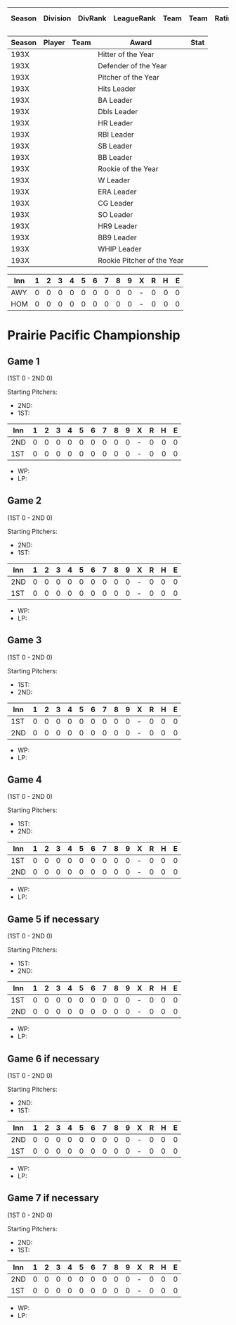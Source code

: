 | Season | Division | DivRank | LeagueRank | Team | Team | Rating | GP | W | L | Win% | RS | RA | pW-L | RDiff | Hits | Pennant | Champion |
|------|------|------|------|------|------|------|------|------|------|------|------|------|------|------|------|------|------|



| Season | Player | Team | Award | Stat |
|--------|--------|------|-------|------|
| 193X | | | Hitter of the Year | |
| 193X | | | Defender of the Year | |
| 193X | | | Pitcher of the Year | |
| 193X | | | Hits Leader | |
| 193X | | | BA Leader | |
| 193X | | | Dbls Leader | |
| 193X | | | HR Leader | |
| 193X | | | RBI Leader | |
| 193X | | | SB Leader | |
| 193X | | | BB Leader | |
| 193X | | | Rookie of the Year | |
| 193X | | | W Leader | |
| 193X | | | ERA Leader | |
| 193X | | | CG Leader | |
| 193X | | | SO Leader | |
| 193X | | | HR9 Leader | |
| 193X | | | BB9 Leader | |
| 193X | | | WHIP Leader | |
| 193X | | | Rookie Pitcher of the Year | |


| Inn | 1 | 2 | 3 | 4 | 5 | 6 | 7 | 8 | 9 | X |  R |  H |  E |
|-----|---|---|---|---|---|---|---|---|---|---|---:|---:|---:|
| AWY | 0 | 0 | 0 | 0 | 0 | 0 | 0 | 0 | 0 | - |  0 |  0 |  0 |
| HOM | 0 | 0 | 0 | 0 | 0 | 0 | 0 | 0 | 0 | - |  0 |  0 |  0 |



# Prairie Pacific Championship

## Game 1 
(1ST 0 - 2ND 0)

Starting Pitchers: 
* 2ND:
* 1ST:

| Inn | 1 | 2 | 3 | 4 | 5 | 6 | 7 | 8 | 9 | X |  R |  H |  E |
|-----|---|---|---|---|---|---|---|---|---|---|---:|---:|---:|
| 2ND | 0 | 0 | 0 | 0 | 0 | 0 | 0 | 0 | 0 | - |  0 |  0 |  0 |
| 1ST | 0 | 0 | 0 | 0 | 0 | 0 | 0 | 0 | 0 | - |  0 |  0 |  0 |


* WP:
* LP: 

## Game 2 
(1ST 0 - 2ND 0)

Starting Pitchers: 
* 2ND:
* 1ST:

| Inn | 1 | 2 | 3 | 4 | 5 | 6 | 7 | 8 | 9 | X | R | H | E |
|-----|---|---|---|---|---|---|---|---|---|---|---|---|---|
| 2ND | 0 | 0 | 0 | 0 | 0 | 0 | 0 | 0 | 0 | - | 0 | 0 | 0 |
| 1ST | 0 | 0 | 0 | 0 | 0 | 0 | 0 | 0 | 0 | - | 0 | 0 | 0 |


* WP:
* LP: 

## Game 3 
(1ST 0 - 2ND 0)

Starting Pitchers: 
* 1ST:
* 2ND:

| Inn | 1 | 2 | 3 | 4 | 5 | 6 | 7 | 8 | 9 | X | R | H | E |
|-----|---|---|---|---|---|---|---|---|---|---|---|---|---|
| 1ST | 0 | 0 | 0 | 0 | 0 | 0 | 0 | 0 | 0 | - | 0 | 0 | 0 |
| 2ND | 0 | 0 | 0 | 0 | 0 | 0 | 0 | 0 | 0 | - | 0 | 0 | 0 |

* WP:
* LP: 

## Game 4 
(1ST 0 - 2ND 0)

Starting Pitchers: 
* 1ST:
* 2ND:

| Inn | 1 | 2 | 3 | 4 | 5 | 6 | 7 | 8 | 9 | X | R | H | E |
|-----|---|---|---|---|---|---|---|---|---|---|---|---|---|
| 1ST | 0 | 0 | 0 | 0 | 0 | 0 | 0 | 0 | 0 | - | 0 | 0 | 0 |
| 2ND | 0 | 0 | 0 | 0 | 0 | 0 | 0 | 0 | 0 | - | 0 | 0 | 0 |


* WP:
* LP: 

## Game 5 if necessary
(1ST 0 - 2ND 0)

Starting Pitchers: 
* 1ST:
* 2ND:

| Inn | 1 | 2 | 3 | 4 | 5 | 6 | 7 | 8 | 9 | X | R | H | E |
|-----|---|---|---|---|---|---|---|---|---|---|---|---|---|
| 1ST | 0 | 0 | 0 | 0 | 0 | 0 | 0 | 0 | 0 | - | 0 | 0 | 0 |
| 2ND | 0 | 0 | 0 | 0 | 0 | 0 | 0 | 0 | 0 | - | 0 | 0 | 0 |


* WP:
* LP: 
## Game 6 if necessary
(1ST 0 - 2ND 0)

Starting Pitchers: 
* 2ND:
* 1ST:

| Inn | 1 | 2 | 3 | 4 | 5 | 6 | 7 | 8 | 9 | X | R | H | E |
|-----|---|---|---|---|---|---|---|---|---|---|---|---|---|
| 2ND | 0 | 0 | 0 | 0 | 0 | 0 | 0 | 0 | 0 | - | 0 | 0 | 0 |
| 1ST | 0 | 0 | 0 | 0 | 0 | 0 | 0 | 0 | 0 | - | 0 | 0 | 0 |


* WP:
* LP: 

## Game 7 if necessary
(1ST 0 - 2ND 0)

Starting Pitchers: 

* 2ND:
* 1ST:


| Inn | 1 | 2 | 3 | 4 | 5 | 6 | 7 | 8 | 9 | X | R | H | E |
|-----|---|---|---|---|---|---|---|---|---|---|---|---|---|
| 2ND | 0 | 0 | 0 | 0 | 0 | 0 | 0 | 0 | 0 | - | 0 | 0 | 0 |
| 1ST | 0 | 0 | 0 | 0 | 0 | 0 | 0 | 0 | 0 | - | 0 | 0 | 0 |


* WP:
* LP: 